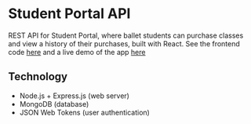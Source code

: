 # Student Portal API

REST API for Student Portal, where ballet students can purchase classes and view a history of their purchases, built with React. 
See the frontend code [here](https://github.com/JasminTrotter/student-portal-client) and a live demo of the app [here](https://student-portal-balletbody.herokuapp.com/)

## Technology
- Node.js + Express.js (web server)
- MongoDB (database)
- JSON Web Tokens (user authentication)